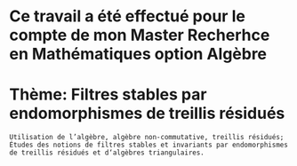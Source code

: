 # Ce travail a été effectué pour le compte de mon Master Recherhce en Mathématiques option Algèbre
# Thème: Filtres stables par endomorphismes de treillis résidués

    Utilisation de l’algèbre, algèbre non-commutative, treillis résidués; 
    Études des notions de filtres stables et invariants par endomorphismes de treillis résidués et d‘algèbres triangulaires.
